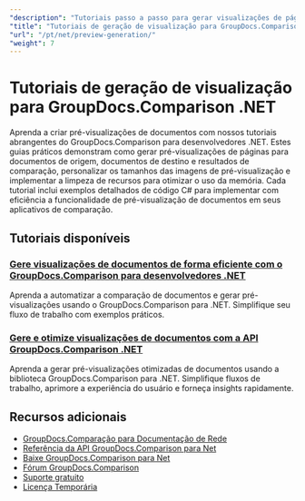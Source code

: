 ```yaml
---
"description": "Tutoriais passo a passo para gerar visualizações de página para documentos de origem, destino e resultantes usando GroupDocs.Comparison para .NET."
"title": "Tutoriais de geração de visualização para GroupDocs.Comparison .NET"
"url": "/pt/net/preview-generation/"
"weight": 7
---
```


# Tutoriais de geração de visualização para GroupDocs.Comparison .NET

Aprenda a criar pré-visualizações de documentos com nossos tutoriais abrangentes do GroupDocs.Comparison para desenvolvedores .NET. Estes guias práticos demonstram como gerar pré-visualizações de páginas para documentos de origem, documentos de destino e resultados de comparação, personalizar os tamanhos das imagens de pré-visualização e implementar a limpeza de recursos para otimizar o uso da memória. Cada tutorial inclui exemplos detalhados de código C# para implementar com eficiência a funcionalidade de pré-visualização de documentos em seus aplicativos de comparação.

## Tutoriais disponíveis

### [Gere visualizações de documentos de forma eficiente com o GroupDocs.Comparison para desenvolvedores .NET](./generate-document-previews-groupdocs-comparison-net/)
Aprenda a automatizar a comparação de documentos e gerar pré-visualizações usando o GroupDocs.Comparison para .NET. Simplifique seu fluxo de trabalho com exemplos práticos.

### [Gere e otimize visualizações de documentos com a API GroupDocs.Comparison .NET](./optimize-document-previews-groupdocs-comparison-dotnet/)
Aprenda a gerar pré-visualizações otimizadas de documentos usando a biblioteca GroupDocs.Comparison para .NET. Simplifique fluxos de trabalho, aprimore a experiência do usuário e forneça insights rapidamente.

## Recursos adicionais

- [GroupDocs.Comparação para Documentação de Rede](https://docs.groupdocs.com/comparison/net/)
- [Referência da API GroupDocs.Comparison para Net](https://reference.groupdocs.com/comparison/net/)
- [Baixe GroupDocs.Comparison para Net](https://releases.groupdocs.com/comparison/net/)
- [Fórum GroupDocs.Comparison](https://forum.groupdocs.com/c/comparison)
- [Suporte gratuito](https://forum.groupdocs.com/)
- [Licença Temporária](https://purchase.groupdocs.com/temporary-license/)